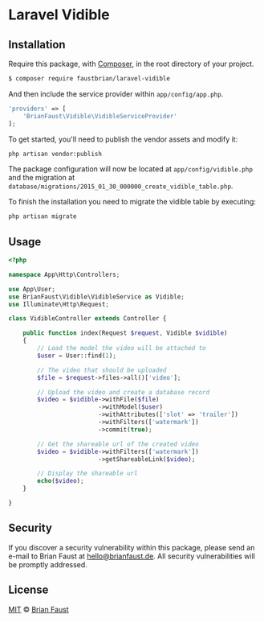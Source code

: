 # Laravel Vidible

## Installation

Require this package, with [Composer](https://getcomposer.org/), in the root directory of your project.

``` bash
$ composer require faustbrian/laravel-vidible
```

And then include the service provider within `app/config/app.php`.

``` php
'providers' => [
    'BrianFaust\Vidible\VidibleServiceProvider'
];
```

To get started, you'll need to publish the vendor assets and modify it:

```bash
php artisan vendor:publish
```

The package configuration will now be located at `app/config/vidible.php` and the migration at `database/migrations/2015_01_30_000000_create_vidible_table.php`.

To finish the installation you need to migrate the vidible table by executing:

```bash
php artisan migrate
```

## Usage

``` php
<?php

namespace App\Http\Controllers;

use App\User;
use BrianFaust\Vidible\VidibleService as Vidible;
use Illuminate\Http\Request;

class VidibleController extends Controller {

    public function index(Request $request, Vidible $vidible)
    {
        // Load the model the video will be attached to
        $user = User::find(1);

        // The video that should be uploaded
        $file = $request->files->all()['video'];

        // Upload the video and create a database record
        $video = $vidible->withFile($file)
                         ->withModel($user)
                         ->withAttributes(['slot' => 'trailer'])
                         ->withFilters(['watermark'])
                         ->commit(true);

        // Get the shareable url of the created video
        $video = $vidible->withFilters(['watermark'])
                         ->getShareableLink($video);

        // Display the shareable url
        echo($video);
    }

}
```

## Security

If you discover a security vulnerability within this package, please send an e-mail to Brian Faust at hello@brianfaust.de. All security vulnerabilities will be promptly addressed.

## License

[MIT](LICENSE) © [Brian Faust](https://brianfaust.de)

<!-- ## To-Do
- Implement **Batch processing** with an easy to use syntax.
- Implement **Move to Slot** with an easy to use syntax.
- Implement **getShareableLink** for the following adapters
    - Azure
    - Copy
    - Ftp
    - GridFs
    - Rackspace
    - Sftp
    - WebDav
    - ZipArchive
- Refactoring and Package structuring
- Write more about how to use the package
- Write more descriptive comments -->

